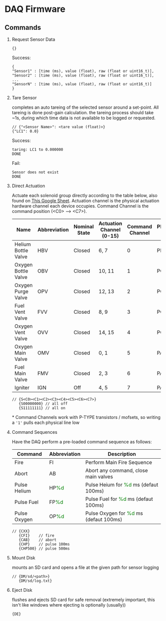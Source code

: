 # DAQ Firmware

## Commands

1. Request Sensor Data

    ```
    {}
    ```
    Success:
    ```
    {
    "Sensor1" : [time (ms), value (float), raw (float or uint16_t)],
    "Sensor2" : [time (ms), value (float), raw (float or uint16_t)],
    ...
    "SensorN" : [time (ms), value (float), raw (float or uint16_t)]
    }
    ```

2.  Tare Sensor

    completes an auto tareing of the selected sensor around a set-point. All tareing is done post-gain calculation. the tareing process should take ~1s, during which time data is not available to be logged or requested.
    ```
    // {"<Sensor Name>": <tare value (float)>}
    {"LC1": 0.0}
    ```
    Success:
    ```
    taring: LC1 to 0.000000
    DONE
    ```
    Fail:
    ```
    Sensor does not exist
    DONE
    ```

3. Direct Actuation

    Actuate each solenoid group directly according to the table below, also found on [This Google Sheet](https://docs.google.com/spreadsheets/d/1ON2VdkJxlJqttcMQD-l6U2NdHoalpuC-nYF2xrq4dh4/edit?gid=0#gid=0). Actuation channel is the physical actuation hardware channel each device occupies. Command Channel is the command position (\<C0\> --> \<C7\>).
		
    | Name	            | Abbreviation  | Nominal State    | Actuation Channel (0-15) | Command Channel | Physical Pins       |
    | ----------------------|---------------|------------------|--------------------------|-----------------|---------------------|
    | Helium Bottle Valve   | HBV	    | Closed	       | 6, 7                     | 0               | PB_15               |
    | Oxygen Bottle Valve   | OBV	    | Closed	       | 10, 11                   | 1               | PC_6                |
    | Oxygen Purge Valve    | OPV	    | Closed	       | 12, 13                   | 2               | PC_7                |
    | Fuel Vent Valve	    | FVV	    | Closed	       | 8, 9                     | 3               | PC_8                |
    | Oxygen Vent Valve	    | OVV	    | Closed	       | 14, 15                   | 4               | PC_9                |
    | Oxygen Main Valve	    | OMV	    | Closed	       | 0, 1                     | 5               | PA_9                |
    | Fuel Main Valve	    | FMV	    | Closed	       | 2, 3                     | 6               | PA_11		  |
    | Igniter	            | IGN	    | Off	       | 4, 5                     | 7               | PA_12               |

    ```
    // {S<C0><C1><C2><C3><C4><C5><C6><C7>}
       {S00000000} // all off
       {S11111111} // all on
    ```

    \* Command Channels work with P-TYPE transistors / mofsets, so writing a `'1'` pulls each physical line low

5. Command Sequences

    Have the DAQ perform a pre-loaded command sequence as follows:

    |Command             |Abbreviation                            | Description                                                             |
    |--------------------|----------------------------------------|-------------------------------------------------------------------------|
    | Fire               | FI                                     | Perform Main Fire Sequence                                              |
    | Abort              | AB                                     | Abort any command, close main valves                                    |
    | Pulse Helium       | HP<span style="color: green">%d</span> | Pulse Heium for <span style="color: green">%d</span> ms (defaut 100ms)  |
    | Pulse Fuel         | FP<span style="color: green">%d</span> | Pulse Fuel for <span style="color: green">%d</span> ms (defaut 100ms)   |
    | Pulse Oxygen       | OP<span style="color: green">%d</span> | Pulse Oxygen for <span style="color: green">%d</span> ms (defaut 100ms) |

    ```
    // {CXX}
       {CFI}    // fire
       {CAB}    // abort
       {CHP}    // pulse 100ms
       {CHP500} // pulse 500ms
    ```

6. Mount Disk

    mounts an SD card and opens a file at the given path for sensor logging

    ```
    // {DM/sd/<path>}
       {DM/sd/log.txt}
    ```

7. Eject Disk

    flushes and ejects SD card for safe removal (extremely important, this isn't like windows where ejecting is optionally (usually))

    ```
    {DE}
    ```

